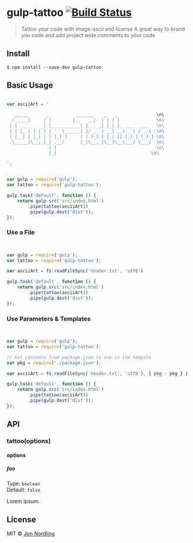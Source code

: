 # gulp-tattoo [![Build Status](https://travis-ci.org/jnordling/gulp-tattoo.svg?branch=master)](https://travis-ci.org/jnordling/gulp-tattoo)

> Tattoo your code with image-ascii and license 
> A great way to brand you code and add project wide comments to your code
> 


## Install

```
$ npm install --save-dev gulp-tattoo
```


## Basic Usage

```js

var asciiArt = '

   _____       _          _______    _   _               \n\
  / ____|     | |        |__   __|  | | | |              \n\
 | |  __ _   _| |_ __ ______| | __ _| |_| |_ ___   ___   \n\
 | | |_ | | | | | '_ \______| |/ _` | __| __/ _ \ / _ \  \n\
 | |__| | |_| | | |_) |     | | (_| | |_| || (_) | (_) | \n\
  \_____|\__,_|_| .__/      |_|\__,_|\__|\__\___/ \___/  \n\
                | |                                      \n\
                |_|                                    \n\

';
```

```js

var gulp = require('gulp');
var tattoo = require('gulp-tattoo');

gulp.task('default', function () {
	return gulp.src('src/index.html')
		.pipe(tattoo(asciiArt))
		.pipe(gulp.dest('dist'));
});
```

### Use a File 


```js


var gulp = require('gulp');
var tattoo = require('gulp-tattoo');

var asciiArt = fs.readFileSync('header.txt', 'utf8')

gulp.task('default', function () {
	return gulp.src('src/index.html')
		.pipe(tattoo(asciiArt))
		.pipe(gulp.dest('dist'));
});

```


### Use Parameters & Templates 



```js


var gulp = require('gulp');
var tattoo = require('gulp-tattoo');

// Get contents from package.json to use in the tempate
var pkg = require('./package.json');

var asciiArt = fs.readFileSync('header.txt', 'utf8'), { pkg : pkg } )

gulp.task('default', function () {
	return gulp.src('src/index.html')
		.pipe(tattoo(asciiArt))
		.pipe(gulp.dest('dist'));
});

```


## API

### tattoo(options)

#### options

##### foo

Type: `boolean`  
Default: `false`

Lorem ipsum.


## License

MIT © [Jon Nordling](https://github.com/jnordling)
